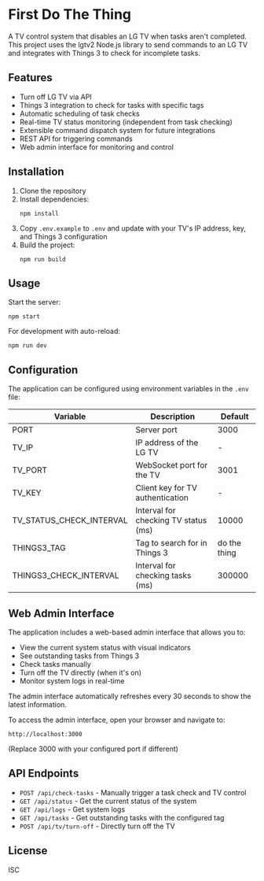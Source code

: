 # First Do The Thing

A TV control system that disables an LG TV when tasks aren't completed. This project uses the lgtv2 Node.js library to send commands to an LG TV and integrates with Things 3 to check for incomplete tasks.

## Features

- Turn off LG TV via API
- Things 3 integration to check for tasks with specific tags
- Automatic scheduling of task checks
- Real-time TV status monitoring (independent from task checking)
- Extensible command dispatch system for future integrations
- REST API for triggering commands
- Web admin interface for monitoring and control

## Installation

1. Clone the repository
2. Install dependencies:
   ```
   npm install
   ```
3. Copy `.env.example` to `.env` and update with your TV's IP address, key, and Things 3 configuration
4. Build the project:
   ```
   npm run build
   ```

## Usage

Start the server:

```
npm start
```

For development with auto-reload:

```
npm run dev
```

## Configuration

The application can be configured using environment variables in the `.env` file:

| Variable                 | Description                          | Default      |
| ------------------------ | ------------------------------------ | ------------ |
| PORT                     | Server port                          | 3000         |
| TV_IP                    | IP address of the LG TV              | -            |
| TV_PORT                  | WebSocket port for the TV            | 3001         |
| TV_KEY                   | Client key for TV authentication     | -            |
| TV_STATUS_CHECK_INTERVAL | Interval for checking TV status (ms) | 10000        |
| THINGS3_TAG              | Tag to search for in Things 3        | do the thing |
| THINGS3_CHECK_INTERVAL   | Interval for checking tasks (ms)     | 300000       |

## Web Admin Interface

The application includes a web-based admin interface that allows you to:

- View the current system status with visual indicators
- See outstanding tasks from Things 3
- Check tasks manually
- Turn off the TV directly (when it's on)
- Monitor system logs in real-time

The admin interface automatically refreshes every 30 seconds to show the latest information.

To access the admin interface, open your browser and navigate to:

```
http://localhost:3000
```

(Replace 3000 with your configured port if different)

## API Endpoints

- `POST /api/check-tasks` - Manually trigger a task check and TV control
- `GET /api/status` - Get the current status of the system
- `GET /api/logs` - Get system logs
- `GET /api/tasks` - Get outstanding tasks with the configured tag
- `POST /api/tv/turn-off` - Directly turn off the TV

## License

ISC
